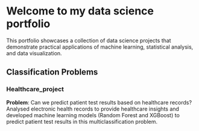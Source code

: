 # Welcome to my data science portfolio
This portfolio showcases a collection of data science projects that demonstrate practical applications of machine learning, statistical analysis, and data visualization. 

## Classification Problems
### Healthcare_project
**Problem**: Can we predict patient test results based on healthcare records?
Analysed electronic health records to provide healthcare insights and developed machine learning models (Random Forest and XGBoost) to predict patient test results in this multiclassification problem. 


